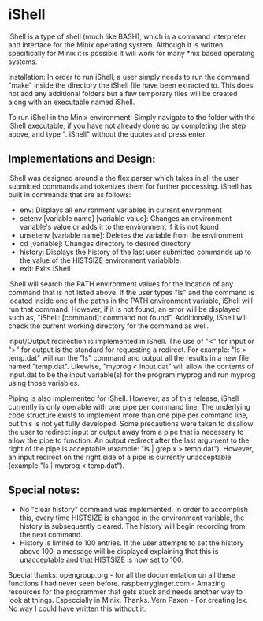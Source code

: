 # iShell
iShell is a type of shell (much like BASH), which is a command interpreter and interface for the Minix operating system. Although it is written specifically for Minix it is possible it will work for many *nix based operating systems.

Installation:
In order to run iShell, a user simply needs to run the command "make" inside the directory the iShell file have been extracted to. This does not add any additional folders but a few temporary files will be created along with an executable named iShell.

To run iShell in the Minix environment:
Simply navigate to the folder with the iShell executable, if you have not already done so by completing the step above, and type ". iShell" without the quotes and press enter.

Implementations and Design:
----------------------------------------------------------------------------------------------------------------------------------------------------------
iShell was designed around a the flex parser which takes in all the user submitted commands and tokenizes them for further processing. iShell has built in commands that are as follows:

- env: Displays all environment variables in current environment
- setenv [variable name] [variable value]: Changes an environment variable's value or adds it to the environment if it is not found
- unsetenv [variable name]: Deletes the variable from the environment
- cd [variable]: Changes directory to desired directory
- history: Displays the history of the last user submitted commands up to the value of the HISTSIZE environment variabible.
- exit: Exits iShell

iShell will search the PATH environment values for the location of any command that is not listed above. If the user types "ls" and the command is located inside one of the paths in the PATH environment variable, iShell will run that command. However, if it is not found, an error will be displayed such as,
"iShell: [command]: command not found". Additionally, iShell will check the current working directory for the command as well.

Input/Output redirection is implemented in iShell. The use of "<" for input or ">" for output is the standard for requesting a redirect. For example:
"ls > temp.dat" will run the "ls" command and output all the results in a new file named "temp.dat". Likewise, 
"myprog < input.dat" will allow the contents of input.dat to be the input variable(s) for the program myprog and run myprog using those variables.

Piping is also implemented for iShell. However, as of this release, iShell currently is only operable with one pipe per command line. The underlying code structure exists to implement more than one pipe per command line, but this is not yet fully developed. Some precautions were taken to disallow the user to redirect input or output away from a pipe that is necessary to allow the pipe to function. An output redirect after the last argument to the right of the pipe is acceptable (example: "ls | grep x > temp.dat"). However, an input redirect on the right side of a pipe is currently unacceptable (example "ls | myprog < temp.dat").

Special notes:
----------------------------------------------------------------------------------------------------------------------------------------------------------
- No "clear history" command was implemented. In order to accomplish this, every time HISTSIZE is changed in the environment variable, the history is subsequently cleared. The history will begin recording from the next command.
- History is limited to 100 entries. If the user attempts to set the history above 100, a message will be displayed explaining that this is unacceptable and that HISTSIZE is now set to 100.


Special thanks:
opengroup.org - for all the documentation on all these functions I had never seen before.
raspberryginger.com - Amazing resources for the programmer that gets stuck and needs another way to look at things. Especcially in Minix. Thanks.
Vern Paxon - For creating lex. No way I could have written this without it.
